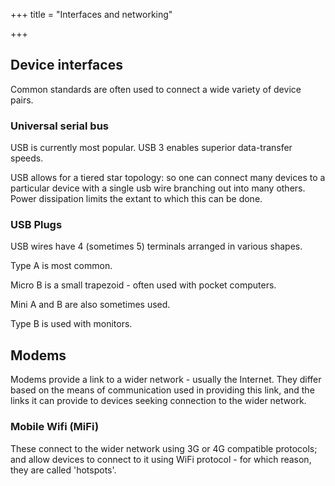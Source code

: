 +++
title = "Interfaces and networking"

+++
## Device interfaces
Common standards are often used to connect a wide variety of device pairs.

### Universal serial bus
USB is currently most popular. USB 3 enables superior data-transfer speeds.

USB allows for a tiered star topology: so one can connect many devices to a particular device with a single usb wire branching out into many others. Power dissipation limits the extant to which this can be done.

### USB Plugs
USB wires have 4 (sometimes 5) terminals arranged in various shapes.

Type A is most common.

Micro B is a small trapezoid - often used with pocket computers.

Mini A and B are also sometimes used.

Type B is used with monitors.


## Modems
Modems provide a link to a wider network - usually the Internet. They differ based on the means of communication used in providing this link, and the links it can provide to devices seeking connection to the wider network.

### Mobile Wifi (MiFi)
These connect to the wider network using 3G or 4G compatible protocols; and allow devices to connect to it using WiFi protocol - for which reason, they are called 'hotspots'.
